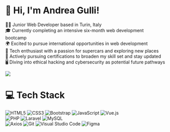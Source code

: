 # 👋 Hi, I'm Andrea Gulli!
👨‍💻 Junior Web Developer based in Turin, Italy<br/>
🎓 Currently completing an intensive six-month web development bootcamp<br/>
🌍 Excited to pursue international opportunities in web development<br/>
🚗 Tech enthusiast with a passion for supercars and exploring new places<br/>
📜 Actively pursuing certifications to broaden my skill set and stay updated<br/>
🖥️ Diving into ethical hacking and cybersecurity as potential future pathways<br/>

<!-- GitHub stats from https://github.com/anuraghazra/github-readme-stats -->
![](https://github-readme-stats.vercel.app/api?username=GulliWeb&theme=radical&hide_border=false&include_all_commits=true&count_private=true)<br/>

# 💻 Tech Stack
<!-- Badges from https://github.com/Ileriayo/markdown-badges -->
![HTML5](https://img.shields.io/badge/html5-%23E34F26.svg?style=for-the-badge&logo=html5&logoColor=white)
![CSS3](https://img.shields.io/badge/css3-%231572B6.svg?style=for-the-badge&logo=css3&logoColor=white)
![Bootstrap](https://img.shields.io/badge/bootstrap-%23563D7C.svg?style=for-the-badge&logo=bootstrap&logoColor=white)
![JavaScript](https://img.shields.io/badge/javascript-%23323330.svg?style=for-the-badge&logo=javascript&logoColor=%23F7DF1E)
![Vue.js](https://img.shields.io/badge/vuejs-%2335495e.svg?style=for-the-badge&logo=vue-dot-js&logoColor=%234FC08D)
<br/>
![PHP](https://img.shields.io/badge/php-%23777BB4.svg?style=for-the-badge&logo=php&logoColor=white)
![Laravel](https://img.shields.io/badge/laravel-%23FF2D20.svg?style=for-the-badge&logo=laravel&logoColor=white)
![MySQL](https://img.shields.io/badge/MySQL-%2300f.svg?style=for-the-badge&logo=mysql&logoColor=white)
<br/>
![Axios](https://img.shields.io/badge/axios-%23202020.svg?style=for-the-badge&logo=axios&logoColor=%2361DAFB)
![Git](https://img.shields.io/badge/git-%23F05033.svg?style=for-the-badge&logo=git&logoColor=white)
![Visual Studio Code](https://img.shields.io/badge/Visual%20Studio%20Code-%23007ACC.svg?style=for-the-badge&logo=visual-studio-code&logoColor=white)
![Figma](https://img.shields.io/badge/figma-%23F24E1E.svg?style=for-the-badge&logo=figma&logoColor=white)
